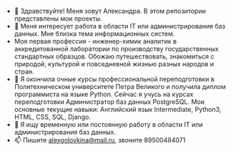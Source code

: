 - 👋 Здравствуйте! Меня зовут Александра. В этом репозитории представлены мои проекты. 
- 👀 Меня интересует работа в области IT или администрирования баз данных. Мне близка тема информационных систем. 
- Моя первая профессия -  инженер-химик аналитик в аккредитованной лаборатории по производству государственных  стандартных образцов. 
Обожаю путешествовать, знакомиться с природой, культурой и повседневной жизнью разных народов и стран. 
- 🌱 Я окончила очные курсы профессиональной переподготовки в Политехническом университете Петра Великого и получила диплом программиста на языке Python.
Сейчас я учусь на курсах переподготовки Администратор баз данных PostgreSQL.
Мои основные текущие навыки:
Английский язык Intermediate,
Python3,
HTML,
CSS,
SQL,
Django.
- 💞️ Я ищу временную или постоянную работу в области IT или администрирования баз данных. 
- 📫 Пишите alexgolovkina@mail.ru, звоните 89500484071

<!---
alexgolovkina/alexgolovkina is a ✨ special ✨ repository because its `README.md` (this file) appears on your GitHub profile.
You can click the Preview link to take a look at your changes.
--->
